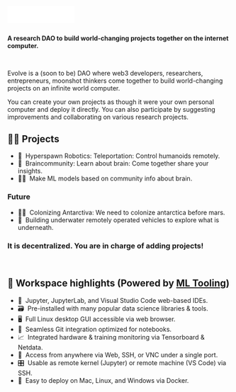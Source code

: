 <h1 align="left">
    <a href="https://github.com/Evolve-Community" title="Evolve">
    <img width=30% alt="" src="https://github.com/Evolve-Community/workspace/blob/main/docs/images/evolve-white-logo.png"> </a>
    <br>
</h1>

<p align="left">
    <strong>A research DAO to build world-changing projects together on the internet computer.</strong>
</p>
<br>

Evolve is a (soon to be) DAO where web3 developers, researchers, entrepreneurs, moonshot thinkers come together to build world-changing projects on an infinite world computer. 

You can create your own projects as though it were your own personal computer and deploy it directly. You can also participate by suggesting improvements and collaborating on various research projects.

## 👨‍💻 Projects

- 🤖&nbsp; Hyperspawn Robotics: Teleportation: Control humanoids remotely.
- 🧠&nbsp; Braincommunity: Learn about brain: Come together share your insights.
- 👨‍💻&nbsp; Make ML models based on community info about brain.
### Future
- 🤽‍♂️&nbsp; Colonizing Antarctiva: We need to colonize antarctica before mars.
- 🤿&nbsp; Building underwater remotely operated vehicles to explore what is underneath.

### It is decentralized. You are in charge of adding projects!
<br>

## 🌈 Workspace highlights (Powered by [ML Tooling](https://github.com/ml-tooling))

- 💫&nbsp; Jupyter, JupyterLab, and Visual Studio Code web-based IDEs.
- 🗃&nbsp; Pre-installed with many popular data science libraries & tools.
- 🖥&nbsp; Full Linux desktop GUI accessible via web browser.
- 🔀&nbsp; Seamless Git integration optimized for notebooks.
- 📈&nbsp; Integrated hardware & training monitoring via Tensorboard & Netdata.
- 🚪&nbsp; Access from anywhere via Web, SSH, or VNC under a single port.
- 🎛&nbsp; Usable as remote kernel (Jupyter) or remote machine (VS Code) via SSH.
- 🐳&nbsp; Easy to deploy on Mac, Linux, and Windows via Docker.
